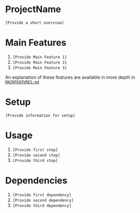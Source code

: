 # ProjectName

`[Provide a short overview]`

# Main Features

1. `[Provide Main Feature 1]`
2. `[Provide Main Feature 2]`
3. `[Provide Main Feature 3]`

An explanation of these features are available in more depth in [`MAINFEATURES.md`](MAINFEATURES.md)

# Setup

`[Provide information for setup]`

# Usage

1. `[Provide first step]`
2. `[Provide second step]`
3. `[Provide third step]`

# Dependencies
1. `[Provide first dependency]`
2. `[Provide second dependency]`
3. `[Provide third dependency]`
